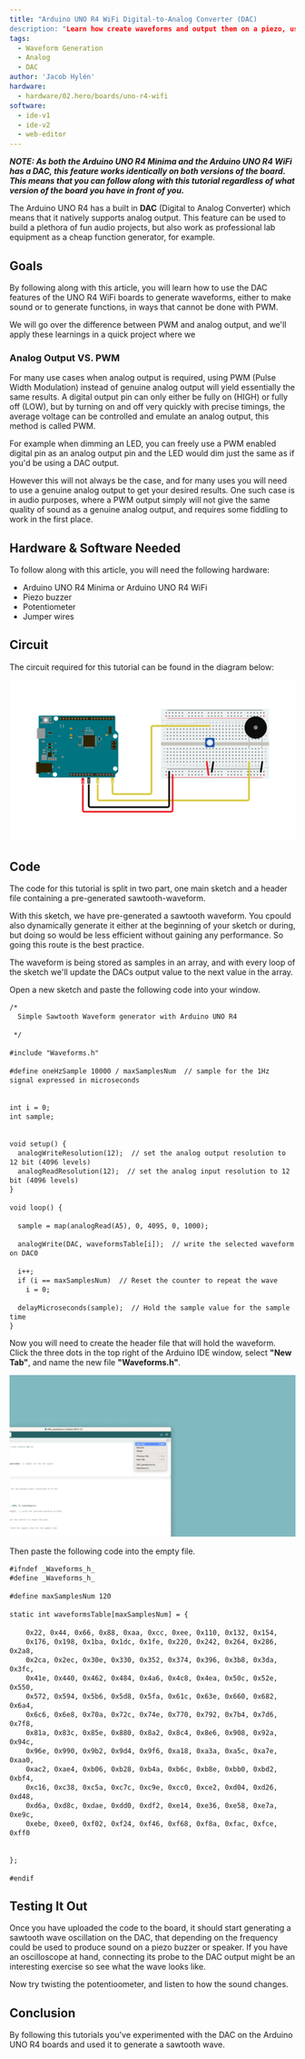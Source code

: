 ```yaml
---
title: "Arduino UNO R4 WiFi Digital-to-Analog Converter (DAC)
description: "Learn how create waveforms and output them on a piezo, using the DAC on the UNO R4 WiFi board."
tags:
  - Waveform Generation
  - Analog
  - DAC
author: 'Jacob Hylén'
hardware:
  - hardware/02.hero/boards/uno-r4-wifi
software:
  - ide-v1
  - ide-v2
  - web-editor
---
```


***NOTE: As both the Arduino UNO R4 Minima and the Arduino UNO R4 WiFi has a DAC, this feature works identically on both versions of the board. This means that you can follow along with this tutorial regardless of what version of the board you have in front of you.***

The Arduino UNO R4 has a built in **DAC** (Digital to Analog Converter) which means that it natively supports analog output. This feature can be used to build a plethora of fun audio projects, but also work as professional lab equipment as a cheap function generator, for example.

## Goals
By following along with this article, you will learn how to use the DAC features of the UNO R4 WiFi boards to generate waveforms, either to make sound or to generate functions, in ways that cannot be done with PWM.

We will go over the difference between PWM and analog output, and we'll apply these learnings in a quick project where we 

### Analog Output VS. PWM
For many use cases when analog output is required, using PWM (Pulse Width Modulation) instead of genuine analog output will yield essentially the same results. A digital output pin can only either be fully on (HIGH) or fully off (LOW), but by turning on and off very quickly with precise timings, the average voltage can be controlled and emulate an analog output, this method is called PWM. 

For example when dimming an LED, you can freely use a PWM enabled digital pin as an analog output pin and the LED would dim just the same as if you'd be using a DAC output. 

However this will not always be the case, and for many uses you will need to use a genuine analog output to get your desired results. One such case is in audio purposes, where a PWM output simply will not give the same quality of sound as a genuine analog output, and requires some fiddling to work in the first place.

## Hardware & Software Needed
  To follow along with this article, you will need the following hardware: 
  
  - Arduino UNO R4 Minima or Arduino UNO R4 WiFi
  - Piezo buzzer 
  - Potentiometer
  - Jumper wires

## Circuit
The circuit required for this tutorial can be found in the diagram below:

![Piezo buzzer connected to UNO R4](./assets/circuit.png)

## Code
The code for this tutorial is split in two part, one main sketch and a header file containing a pre-generated sawtooth-waveform.

With this sketch, we have pre-generated a sawtooth waveform. You cpould also dynamically generate it either at the beginning of your sketch or during, but doing so would be less efficient without gaining any performance. So going this route is the best practice. 

The waveform is being stored as samples in an array, and with every loop of the sketch we'll update the DACs output value to the next value in the array.  

Open a new sketch and paste the following code into your window.

```arduino
/*
  Simple Sawtooth Waveform generator with Arduino UNO R4 

 */

#include "Waveforms.h"

#define oneHzSample 10000 / maxSamplesNum  // sample for the 1Hz signal expressed in microseconds


int i = 0;
int sample;


void setup() {
  analogWriteResolution(12);  // set the analog output resolution to 12 bit (4096 levels)
  analogReadResolution(12);  // set the analog input resolution to 12 bit (4096 levels)
}

void loop() {

  sample = map(analogRead(A5), 0, 4095, 0, 1000);

  analogWrite(DAC, waveformsTable[i]);  // write the selected waveform on DAC0

  i++;
  if (i == maxSamplesNum)  // Reset the counter to repeat the wave
    i = 0;

  delayMicroseconds(sample);  // Hold the sample value for the sample time
}
```
Now you will need to create the header file that will hold the waveform. Click the three dots in the top right of the Arduino IDE window, select **"New Tab"**, and name the new file **"Waveforms.h"**.

![Creating a new Header file in the Arduino IDE](./assets/new-headerfile.png)

Then paste the following code into the empty file.

```arduino
#ifndef _Waveforms_h_
#define _Waveforms_h_

#define maxSamplesNum 120

static int waveformsTable[maxSamplesNum] = {

    0x22, 0x44, 0x66, 0x88, 0xaa, 0xcc, 0xee, 0x110, 0x132, 0x154,
    0x176, 0x198, 0x1ba, 0x1dc, 0x1fe, 0x220, 0x242, 0x264, 0x286, 0x2a8,
    0x2ca, 0x2ec, 0x30e, 0x330, 0x352, 0x374, 0x396, 0x3b8, 0x3da, 0x3fc,
    0x41e, 0x440, 0x462, 0x484, 0x4a6, 0x4c8, 0x4ea, 0x50c, 0x52e, 0x550,
    0x572, 0x594, 0x5b6, 0x5d8, 0x5fa, 0x61c, 0x63e, 0x660, 0x682, 0x6a4,
    0x6c6, 0x6e8, 0x70a, 0x72c, 0x74e, 0x770, 0x792, 0x7b4, 0x7d6, 0x7f8,
    0x81a, 0x83c, 0x85e, 0x880, 0x8a2, 0x8c4, 0x8e6, 0x908, 0x92a, 0x94c,
    0x96e, 0x990, 0x9b2, 0x9d4, 0x9f6, 0xa18, 0xa3a, 0xa5c, 0xa7e, 0xaa0,
    0xac2, 0xae4, 0xb06, 0xb28, 0xb4a, 0xb6c, 0xb8e, 0xbb0, 0xbd2, 0xbf4,
    0xc16, 0xc38, 0xc5a, 0xc7c, 0xc9e, 0xcc0, 0xce2, 0xd04, 0xd26, 0xd48,
    0xd6a, 0xd8c, 0xdae, 0xdd0, 0xdf2, 0xe14, 0xe36, 0xe58, 0xe7a, 0xe9c,
    0xebe, 0xee0, 0xf02, 0xf24, 0xf46, 0xf68, 0xf8a, 0xfac, 0xfce, 0xff0
  

};

#endif
```

## Testing It Out
Once you have uploaded the code to the board, it should start generating a sawtooth wave oscillation on the DAC, that depending on the frequency could be used to produce sound on a piezo buzzer or speaker. If you have an oscilloscope at hand, connecting its probe to the DAC output might be an interesting exercise so see what the wave looks like. 

Now try twisting the potentioometer, and listen to how the sound changes.

## Conclusion
By following this tutorials you've experimented with the DAC on the Arduino UNO R4 boards and used it to generate a sawtooth wave. 
